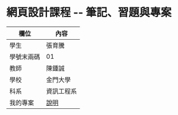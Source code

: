 # 網頁設計課程 -- 筆記、習題與專案

欄位 | 內容
-----|--------
學生 |  張育騰
學號末兩碼 | 01
教師 | 陳鍾誠
學校 | 金門大學
科系 | 資訊工程系
我的專案 | [說明](myproject.md)
